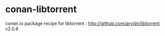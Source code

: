 # conan-libtorrent
conan.io package recipe for libtorrent : http://github.com/arvidn/libtorrent v2.0.8
